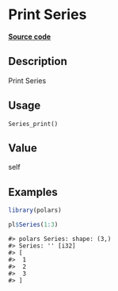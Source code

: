 

# Print Series

[**Source code**](https://github.com/pola-rs/r-polars/tree/1fd6c01b862685c50e295d9b2ef690a69c3a7963/R/series__series.R#L76)

## Description

Print Series

## Usage

<pre><code class='language-R'>Series_print()
</code></pre>

## Value

self

## Examples

``` r
library(polars)

pl$Series(1:3)
```

    #> polars Series: shape: (3,)
    #> Series: '' [i32]
    #> [
    #>  1
    #>  2
    #>  3
    #> ]
